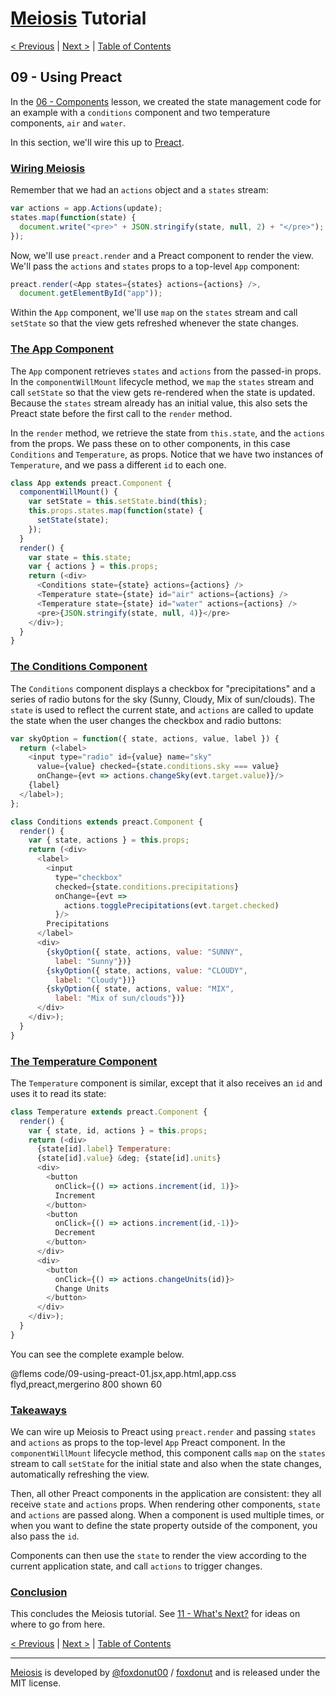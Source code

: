 # [Meiosis](https://meiosis.js.org) Tutorial

[< Previous](08-using-react.html) |
[Next >](10-using-lit-html.html) |
[Table of Contents](toc.html)

## 09 - Using Preact

In the [06 - Components](06-components.html) lesson, we created the state management
code for an example with a `conditions` component and two temperature components, `air` and
`water`.

In this section, we'll wire this up to [Preact](https://preactjs.com/).

<a name="wiring_meiosis"></a>
### [Wiring Meiosis](#wiring_meiosis)

Remember that we had an `actions` object and a `states` stream:

```js
var actions = app.Actions(update);
states.map(function(state) {
  document.write("<pre>" + JSON.stringify(state, null, 2) + "</pre>");
});
```

Now, we'll use `preact.render` and a Preact component to render the view. We'll pass the
`actions` and `states` props to a top-level `App` component:

```js
preact.render(<App states={states} actions={actions} />,
  document.getElementById("app"));
```

Within the `App` component, we'll use `map` on the `states` stream and call `setState` so
that the view gets refreshed whenever the state changes.

<a name="the_app_component"></a>
### [The App Component](#the_app_component)

The `App` component retrieves `states` and `actions` from the passed-in props. In the
`componentWillMount` lifecycle method, we `map` the `states` stream and call `setState` so
that the view gets re-rendered when the state is updated. Because the `states` stream
already has an initial value, this also sets the Preact state before the first call to the
`render` method.

In the `render` method, we retrieve the state from `this.state`, and the `actions` from the
props. We pass these on to other components, in this case `Conditions` and `Temperature`,
as props. Notice that we have two instances of `Temperature`, and we pass a different `id`
to each one.

```js
class App extends preact.Component {
  componentWillMount() {
    var setState = this.setState.bind(this);
    this.props.states.map(function(state) {
      setState(state);
    });
  }
  render() {
    var state = this.state;
    var { actions } = this.props;
    return (<div>
      <Conditions state={state} actions={actions} />
      <Temperature state={state} id="air" actions={actions} />
      <Temperature state={state} id="water" actions={actions} />
      <pre>{JSON.stringify(state, null, 4)}</pre>
    </div>);
  }
}
```

<a name="the_conditions_component"></a>
### [The Conditions Component](#the_conditions_component)

The `Conditions` component displays a checkbox for "precipitations" and a series of radio
butons for the sky (Sunny, Cloudy, Mix of sun/clouds). The `state` is used to reflect the
current state, and `actions` are called to update the state when the user changes the
checkbox and radio buttons:

```js
var skyOption = function({ state, actions, value, label }) {
  return (<label>
    <input type="radio" id={value} name="sky"
      value={value} checked={state.conditions.sky === value}
      onChange={evt => actions.changeSky(evt.target.value)}/>
    {label}
  </label>);
};

class Conditions extends preact.Component {
  render() {
    var { state, actions } = this.props;
    return (<div>
      <label>
        <input
          type="checkbox"
          checked={state.conditions.precipitations}
          onChange={evt =>
            actions.togglePrecipitations(evt.target.checked)
          }/>
        Precipitations
      </label>
      <div>
        {skyOption({ state, actions, value: "SUNNY",
          label: "Sunny"})}
        {skyOption({ state, actions, value: "CLOUDY",
          label: "Cloudy"})}
        {skyOption({ state, actions, value: "MIX",
          label: "Mix of sun/clouds"})}
      </div>
    </div>);
  }
}
```

<a name="the_temperature_component"></a>
### [The Temperature Component](#the_temperature_component)

The `Temperature` component is similar, except that it also receives an `id` and uses it to
read its state:

```js
class Temperature extends preact.Component {
  render() {
    var { state, id, actions } = this.props;
    return (<div>
      {state[id].label} Temperature:
      {state[id].value} &deg; {state[id].units}
      <div>
        <button
          onClick={() => actions.increment(id, 1)}>
          Increment
        </button>
        <button
          onClick={() => actions.increment(id,-1)}>
          Decrement
        </button>
      </div>
      <div>
        <button
          onClick={() => actions.changeUnits(id)}>
          Change Units
        </button>
      </div>
    </div>);
  }
}
```

You can see the complete example below.

@flems code/09-using-preact-01.jsx,app.html,app.css flyd,preact,mergerino 800 shown 60

<a name="takeaways"></a>
### [Takeaways](#takeaways)

We can wire up Meiosis to Preact using `preact.render` and passing `states` and `actions` as
props to the top-level `App` Preact component. In the `componentWillMount` lifecycle method,
this component calls `map` on the `states` stream to call `setState` for the initial state and
also when the state changes, automatically refreshing the view.

Then, all other Preact components in the application are consistent: they all receive `state`
and `actions` props. When rendering other components, `state` and `actions` are passed along.
When a component is used multiple times, or when you want to define the state property outside of
the component, you also pass the `id`.

Components can then use the `state` to render the view according to the current application
state, and call `actions` to trigger changes.

<a name="conclusion"></a>
### [Conclusion](#conclusion)

This concludes the Meiosis tutorial. See [11 - What's Next?](11-whats-next.html) for ideas on where
to go from here.

[< Previous](08-using-react.html) |
[Next >](10-using-lit-html.html) |
[Table of Contents](toc.html)

-----

[Meiosis](https://meiosis.js.org) is developed by [@foxdonut00](http://twitter.com/foxdonut00) / [foxdonut](https://github.com/foxdonut) and is released under the MIT license.
